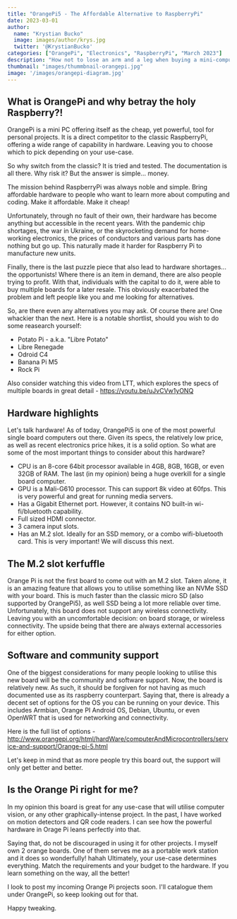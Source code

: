 ```yaml
---
title: "OrangePi5 - The Affordable Alternative to RaspberryPi"
date: 2023-03-01
author: 
  name: "Krystian Bucko"
  image: images/author/krys.jpg
  twitter: '@KrystianBucko'
categories: ["OrangePi", "Electronics", "RaspberryPi", "March 2023"]
description: "How not to lose an arm and a leg when buying a mini-computer for your project."
thumbnail: "images/thummbnail-orangepi.jpg"
image: '/images/orangepi-diagram.jpg' 
---
```


## What is OrangePi and why betray the holy Raspberry?!

OrangePi is a mini PC offering itself as the cheap, yet powerful, tool for personal projects. It is a direct competitor to the classic RaspberryPi, offering a wide range of capability in hardware. Leaving you to choose which to pick depending on your use-case. 

So why switch from the classic? It is tried and tested. The documentation is all there. Why risk it? But the answer is simple... money.

The mission behind RaspberryPi was always noble and simple. Bring affordable hardware to people who want to learn more about computing and coding. Make it affordable. Make it cheap!

Unfortunately, through no fault of their own, their hardware has become anything but accessible in the recent years. With the pandemic chip shortages, the war in Ukraine, or the skyrocketing demand for home-working electronics, the prices of conductors and various parts has done nothing but go up. This naturally made it harder for Raspberry Pi to manufacture new units.

Finally, there is the last puzzle piece that also lead to hardware shortages... the opportunists! Where there is an item in demand, there are also people trying to profit. With that, individuals with the capital to do it, were able to buy multiple boards for a later resale. This obviously exacerbated the problem and left people like you and me looking for alternatives.

So, are there even any alternatives you may ask. Of course there are! One whackier than the next. Here is a notable shortlist, should you wish to do some reasearch yourself:

- Potato Pi - a.k.a. "Libre Potato"
- Libre Renegade
- Odroid C4
- Banana Pi M5
- Rock Pi 

Also consider watching this video from LTT, which explores the specs of multiple boards in great detail - https://youtu.be/uJvCVw1yONQ

## Hardware highlights

Let's talk hardware! As of today, OrangePi5 is one of the most powerful single board computers out there. Given its specs, the relatively low price, as well as recent electronics price hikes, it is a solid option. 
So what are some of the most important things to consider about this hardware? 

- CPU is an 8-core 64bit processor available in 4GB, 8GB, 16GB, or even 32GB of RAM. The last (in my opinion) being a huge overkill for a single board computer.
- GPU is a Mali-G610 processor. This can support 8k video at 60fps. This is very powerful and great for running media servers. 
- Has a Gigabit Ethernet port. However, it contains NO built-in wi-fi/bluetooth capability.
- Full sized HDMI connector.
- 3 camera input slots.
- Has an M.2 slot. Ideally for an SSD memory, or a combo wifi-bluetooth card. This is very important! We will discuss this next.

## The M.2 slot kerfuffle 

Orange Pi is not the first board to come out with an M.2 slot. Taken alone, it is an amazing feature that allows you to utilise something like an NVMe SSD with your board. This is much faster than the classic micro SD (also supported by OrangePi5), as well SSD being a lot more reliable over time. Unfortunately, this board does not support any wireless connectivity. Leaving you with an uncomfortable decision: on board storage, or wireless connectivity.
The upside being that there are always external accessories for either option.

## Software and community support

One of the biggest considerations for many people looking to utilise this new board will be the community and software support. Now, the board is relatively new. As such, it should be forgiven for not having as much documented use as its raspberry counterpart. Saying that, there is already a decent set of options for the OS you can be running on your device. This includes Armbian, Orange PI Android OS, Debian, Ubuntu, or even OpenWRT that is used for networking and connectivity. 

Here is the full list of options - http://www.orangepi.org/html/hardWare/computerAndMicrocontrollers/service-and-support/Orange-pi-5.html

Let's keep in mind that as more people try this board out, the support will only get better and better. 

## Is the Orange Pi right for me? 

In my opinion this board is great for any use-case that will utilise computer vision, or any other graphically-intense project. In the past, I have worked on motion detectors and QR code readers. I can see how the powerful hardware in Orage Pi leans perfectly into that. 

Saying that, do not be discouraged in using it for other projects. I myself own 2 orange boards. One of them serves me as a portable work station and it does so wonderfully! hahah
Ultimately, your use-case determines everything. Match the requirements and your budget to the hardware. If you learn something on the way, all the better!

I look to post my incoming Orange Pi projects soon. I'll catalogue them under OrangePi, so keep looking out for that. 

Happy tweaking. 
